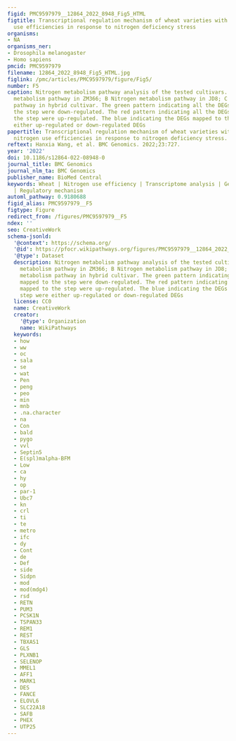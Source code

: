 ```yaml
---
figid: PMC9597979__12864_2022_8948_Fig5_HTML
figtitle: Transcriptional regulation mechanism of wheat varieties with different nitrogen
  use efficiencies in response to nitrogen deficiency stress
organisms:
- NA
organisms_ner:
- Drosophila melanogaster
- Homo sapiens
pmcid: PMC9597979
filename: 12864_2022_8948_Fig5_HTML.jpg
figlink: /pmc/articles/PMC9597979/figure/Fig5/
number: F5
caption: Nitrogen metabolism pathway analysis of the tested cultivars. A Nitrogen
  metabolism pathway in ZM366; B Nitrogen metabolism pathway in JD8; C Nitrogen metabolism
  pathway in hybrid cultivar. The green pattern indicating all the DEGs mapped to
  the step were down-regulated. The red pattern indicating all the DEGs mapped to
  the step were up-regulated. The blue indicating the DEGs mapped to this step were
  either up-regulated or down-regulated DEGs
papertitle: Transcriptional regulation mechanism of wheat varieties with different
  nitrogen use efficiencies in response to nitrogen deficiency stress.
reftext: Hanxia Wang, et al. BMC Genomics. 2022;23:727.
year: '2022'
doi: 10.1186/s12864-022-08948-0
journal_title: BMC Genomics
journal_nlm_ta: BMC Genomics
publisher_name: BioMed Central
keywords: Wheat | Nitrogen use efficiency | Transcriptome analysis | Gene expression
  | Regulatory mechanism
automl_pathway: 0.9180688
figid_alias: PMC9597979__F5
figtype: Figure
redirect_from: /figures/PMC9597979__F5
ndex: ''
seo: CreativeWork
schema-jsonld:
  '@context': https://schema.org/
  '@id': https://pfocr.wikipathways.org/figures/PMC9597979__12864_2022_8948_Fig5_HTML.html
  '@type': Dataset
  description: Nitrogen metabolism pathway analysis of the tested cultivars. A Nitrogen
    metabolism pathway in ZM366; B Nitrogen metabolism pathway in JD8; C Nitrogen
    metabolism pathway in hybrid cultivar. The green pattern indicating all the DEGs
    mapped to the step were down-regulated. The red pattern indicating all the DEGs
    mapped to the step were up-regulated. The blue indicating the DEGs mapped to this
    step were either up-regulated or down-regulated DEGs
  license: CC0
  name: CreativeWork
  creator:
    '@type': Organization
    name: WikiPathways
  keywords:
  - how
  - ww
  - oc
  - sala
  - se
  - wat
  - Pen
  - peng
  - peo
  - min
  - mnb
  - .na.character
  - na
  - Con
  - bald
  - pygo
  - vvl
  - Septin5
  - E(spl)malpha-BFM
  - Low
  - ca
  - hy
  - op
  - par-1
  - Ubc7
  - kn
  - crl
  - ti
  - te
  - metro
  - ifc
  - dy
  - Cont
  - de
  - Def
  - side
  - Sidpn
  - mod
  - mod(mdg4)
  - rsd
  - RETN
  - PUM3
  - PCSK1N
  - TSPAN33
  - REM1
  - REST
  - TBXAS1
  - GLS
  - PLXNB1
  - SELENOP
  - MMEL1
  - AFF1
  - MARK1
  - DES
  - FANCE
  - ELOVL6
  - SLC22A18
  - SAFB
  - PHEX
  - UTP25
---
```

